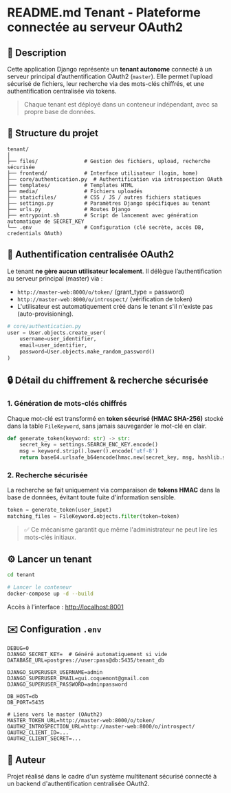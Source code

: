 # README.md Tenant - Plateforme connectée au serveur OAuth2

## 📝 Description

Cette application Django représente un **tenant autonome** connecté à un serveur principal d’authentification OAuth2 (`master`). Elle permet l’upload sécurisé de fichiers, leur recherche via des mots-clés chiffrés, et une authentification centralisée via tokens.

> Chaque tenant est déployé dans un conteneur indépendant, avec sa propre base de données.


## 📁 Structure du projet

```
tenant/
│
├── files/               # Gestion des fichiers, upload, recherche sécurisée
├── frontend/            # Interface utilisateur (login, home)
├── core/authentication.py  # Authentification via introspection OAuth
├── templates/           # Templates HTML
├── media/               # Fichiers uploadés
├── staticfiles/         # CSS / JS / autres fichiers statiques
├── settings.py          # Paramètres Django spécifiques au tenant
├── urls.py              # Routes Django
├── entrypoint.sh        # Script de lancement avec génération automatique de SECRET_KEY
└── .env                 # Configuration (clé secrète, accès DB, credentials OAuth)
```

## 🔐 Authentification centralisée OAuth2

Le tenant **ne gère aucun utilisateur localement**. Il délègue l’authentification au serveur principal (master) via :

- `http://master-web:8000/o/token/` (grant_type = password)
- `http://master-web:8000/o/introspect/` (vérification de token)
- L'utilisateur est automatiquement créé dans le tenant s'il n'existe pas (auto-provisioning).

```python
# core/authentication.py
user = User.objects.create_user(
    username=user_identifier,
    email=user_identifier,
    password=User.objects.make_random_password()
)
```


## 🔒 Détail du chiffrement & recherche sécurisée

### 1. Génération de mots-clés chiffrés

Chaque mot-clé est transformé en **token sécurisé (HMAC SHA-256)** stocké dans la table `FileKeyword`, sans jamais sauvegarder le mot-clé en clair.

```python
def generate_token(keyword: str) -> str:
    secret_key = settings.SEARCH_ENC_KEY.encode()
    msg = keyword.strip().lower().encode('utf-8')
    return base64.urlsafe_b64encode(hmac.new(secret_key, msg, hashlib.sha256).digest()).decode()
```

### 2. Recherche sécurisée

La recherche se fait uniquement via comparaison de **tokens HMAC** dans la base de données, évitant toute fuite d'information sensible.

```python
token = generate_token(user_input)
matching_files = FileKeyword.objects.filter(token=token)
```

> ✅ Ce mécanisme garantit que même l'administrateur ne peut lire les mots-clés initiaux.


## ⚙️ Lancer un tenant

```bash
cd tenant

# Lancer le conteneur
docker-compose up -d --build
```

Accès à l’interface : [http://localhost:8001](http://localhost:8001)


## ✉️ Configuration `.env`

```env
DEBUG=0
DJANGO_SECRET_KEY=  # Généré automatiquement si vide
DATABASE_URL=postgres://user:pass@db:5435/tenant_db

DJANGO_SUPERUSER_USERNAME=admin
DJANGO_SUPERUSER_EMAIL=gui.coquemont@gmail.com
DJANGO_SUPERUSER_PASSWORD=adminpassword

DB_HOST=db
DB_PORT=5435

# Liens vers le master (OAuth2)
MASTER_TOKEN_URL=http://master-web:8000/o/token/
OAUTH2_INTROSPECTION_URL=http://master-web:8000/o/introspect/
OAUTH2_CLIENT_ID=...
OAUTH2_CLIENT_SECRET=...
```


## 👤 Auteur

Projet réalisé dans le cadre d'un système multitenant sécurisé connecté à un backend d'authentification centralisée OAuth2.